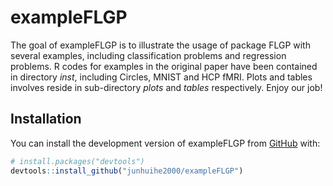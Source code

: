 
<!-- README.md is generated from README.Rmd. Please edit that file -->

# exampleFLGP

<!-- badges: start -->
<!-- badges: end -->

The goal of exampleFLGP is to illustrate the usage of package FLGP with
several examples, including classification problems and regression
problems. R codes for examples in the original paper have been contained
in directory *inst*, including Circles, MNIST and HCP fMRI. Plots and
tables involves reside in sub-directory *plots* and *tables*
respectively. Enjoy our job!

## Installation

You can install the development version of exampleFLGP from
[GitHub](https://github.com/) with:

``` r
# install.packages("devtools")
devtools::install_github("junhuihe2000/exampleFLGP")
```

